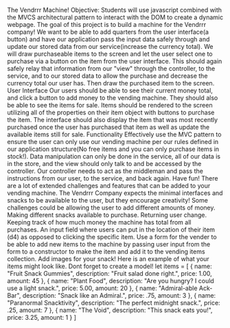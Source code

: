 The Vendrrr Machine!
Objective:
Students will use javascript combined with the MVCS architectural pattern to interact with the DOM to create a dynamic webpage. The goal of this project is to build a machine for the Vendrrr company! We want to be able to add quarters from the user interface(a button) and have our application pass the input data safely through and update our stored data from our service(increase the currency total). We will draw purchaseable items to the screen and let the user select one to purchase via a button on the item from the user interface. This should again safely relay that information from our "view" through the controller, to the service, and to our stored data to allow the purchase and decrease the currency total our user has. Then draw the purchased item to the screen.
User Interface
Our users should be able to see their current money total, and click a button to add money to the vending machine. They should also be able to see the items for sale. Items should be rendered to the screen utilizing all of the properties on their item object with buttons to purchase the item. The interface should also display the item that was most recently purchased once the user has purchased that item as well as update the available items still for sale.
Functionality
Effectively use the MVC pattern to ensure the user can only use our vending machine per our rules defined in our application structure(No free items and you can only purchase items in stock!). Data manipulation can only be done in the service, all of our data is in the store, and the view should only talk to and be accessed by the controller. Our controller needs to act as the middleman and pass the instructions from our user, to the service, and back again.
Have fun!
There are a lot of extended challenges and features that can be added to your vending machine. The Vendrrr Company expects the minimal interfaces and snacks to be available to the user, but they encourage creativity! Some challenges could be allowing the user to add different amounts of money. Making different snacks available to purchase. Returning user change. Keeping track of how much money the machine has total from all purchases. An input field where users can put in the location of their item (d4) as opposed to clicking the specific item. Use a form for the vender to be able to add new items to the machine by passing user input from the form to a constructor to make the item and add it to the vending items collection. Add images for your snack!
Here is an example of what your items might look like. Dont forget to create a model!
let items = [
{
name: "Fruit Snack Gummies",
description: "Fruit salad done right.",
price: 1.00,
amount: 45
},
{
name: "Plant Food",
description: "Are you hungry? I could use a light snack.",
price: 5.00,
amount: 20
},
{
name: "Admiral-able Ack-Bar",
description: "Snack like an Admiral.",
price: .75,
amount: 3
},
{
name: "Paranormal Snacktivity",
description: "The perfect midnight snack.",
price: .25,
amount: 7
},
{
name: "The Void",
description: "This snack eats you!",
price: 3.25,
amount: 1
}
]
